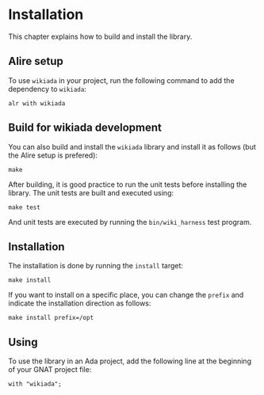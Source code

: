 # Installation

This chapter explains how to build and install the library.

## Alire setup

To use `wikiada` in your project, run the following command to add the dependency
to `wikiada`:

```
alr with wikiada
```

## Build for wikiada development

You can also build and install the `wikiada` library and install it as follows
(but the Alire setup is prefered):

```
make
```

After building, it is good practice to run the unit tests before installing the library.
The unit tests are built and executed using:
```
make test
```
And unit tests are executed by running the `bin/wiki_harness` test program.

## Installation
The installation is done by running the `install` target:

```
make install
```

If you want to install on a specific place, you can change the `prefix` and indicate the installation
direction as follows:

```
make install prefix=/opt
```

## Using

To use the library in an Ada project, add the following line at the beginning of your
GNAT project file:

```
with "wikiada";
```

